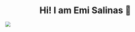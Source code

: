 <div align="center">
<h1 align="center">Hi! I am <a>Emi Salinas</a> 👋</h1>
</div>
<img src="https://imgur.com/hC1lxMc">
